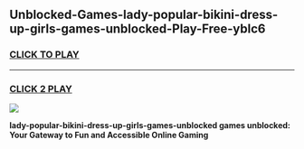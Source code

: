 
## Unblocked-Games-lady-popular-bikini-dress-up-girls-games-unblocked-Play-Free-yblc6
<h3>
<a href="https://premium76.site?title=lady-popular-bikini-dress-up-girls-games-unblocked&ref=18A">CLICK TO PLAY</a></h3>
<hr>

<h3>
<a href="https://premium76.site?title=lady-popular-bikini-dress-up-girls-games-unblocked&ref=18A">CLICK 2 PLAY</a>
  
</h3>

<a href="https://premium76.site?title=lady-popular-bikini-dress-up-girls-games-unblocked&ref=18A"><img src="https://clearcache.store/games.png"></a>


**lady-popular-bikini-dress-up-girls-games-unblocked games unblocked: Your Gateway to Fun and Accessible Online Gaming**
